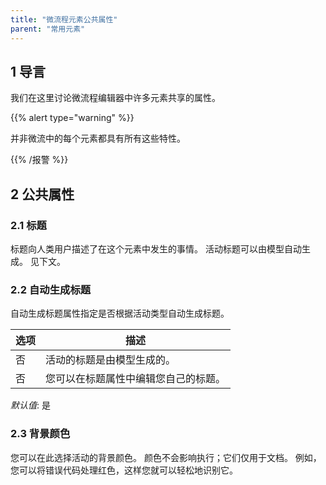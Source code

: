 ```yaml
---
title: "微流程元素公共属性"
parent: "常用元素"
---
```


## 1 导言

我们在这里讨论微流程编辑器中许多元素共享的属性。

{{% alert type="warning" %}}

并非微流中的每个元素都具有所有这些特性。

{{% /报警 %}}

## 2 公共属性

### 2.1 标题

标题向人类用户描述了在这个元素中发生的事情。 活动标题可以由模型自动生成。 见下文。

### 2.2 自动生成标题

自动生成标题属性指定是否根据活动类型自动生成标题。

| 选项 | 描述                 |
| -- | ------------------ |
| 否  | 活动的标题是由模型生成的。      |
| 否  | 您可以在标题属性中编辑您自己的标题。 |

_默认值_: 是

### 2.3 背景颜色

您可以在此选择活动的背景颜色。 颜色不会影响执行；它们仅用于文档。 例如，您可以将错误代码处理红色，这样您就可以轻松地识别它。
